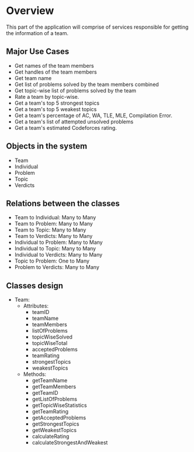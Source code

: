 # Overview

This part of the application will comprise of services responsible for getting the information of a team.

## Major Use Cases

- Get names of the team members
- Get handles of the team members
- Get team name
- Get list of problems solved by the team members combined
- Get topic-wise list of problems solved by the team
- Rate a team by topic-wise.
- Get a team's top 5 strongest topics
- Get a team's top 5 weakest topics
- Get a team's percentage of AC, WA, TLE, MLE, Compilation Error.
- Get a team's list of attempted unsolved problems
- Get a team's estimated Codeforces rating.

## Objects in the system

- Team
- Individual
- Problem
- Topic
- Verdicts

## Relations between the classes

- Team to Individual: Many to Many
- Team to Problem: Many to Many
- Team to Topic: Many to Many
- Team to Verdicts: Many to Many
- Individual to Problem: Many to Many
- Individual to Topic: Many to Many
- Individual to Verdicts: Many to Many
- Topic to Problem: One to Many
- Problem to Verdicts: Many to Many

## Classes design

- Team:
  - Attributes:
    - teamID
    - teamName
    - teamMembers
    - listOfProblems
    - topicWiseSolved
    - topicWiseTotal
    - acceptedProblems
    - teamRating
    - strongestTopics
    - weakestTopics
  - Methods:
    - getTeamName
    - getTeamMembers
    - getTeamID
    - getListOfProblems
    - getTopicWiseStatistics
    - getTeamRating
    - getAcceptedProblems
    - getStrongestTopics
    - getWeakestTopics
    - calculateRating
    - calculateStrongestAndWeakest
